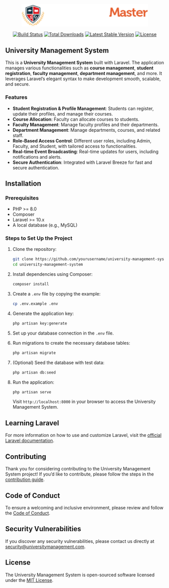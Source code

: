 <p align="center"><a href="https://github.com/sajida-dev/University-Management-System-Laravel-Project" target="_blank"><img src="https://github.com/sajida-dev/University-Management-System-Laravel-Project/blob/main/public/assets/logo1.png" width="400" alt="University Management System Logo"></a></p>


<p align="center">
<a href="https://github.com/laravel/framework/actions"><img src="https://github.com/laravel/framework/workflows/tests/badge.svg" alt="Build Status"></a>
<a href="https://packagist.org/packages/laravel/framework"><img src="https://img.shields.io/packagist/dt/laravel/framework" alt="Total Downloads"></a>
<a href="https://packagist.org/packages/laravel/framework"><img src="https://img.shields.io/packagist/v/laravel/framework" alt="Latest Stable Version"></a>
<a href="https://packagist.org/packages/laravel/framework"><img src="https://img.shields.io/packagist/l/laravel/framework" alt="License"></a>
</p>

## University Management System

This is a **University Management System** built with Laravel. The application manages various functionalities such as **course management**, **student registration**, **faculty management**, **department management**, and more. It leverages Laravel’s elegant syntax to make development smooth, scalable, and secure.

### Features

- **Student Registration & Profile Management**: Students can register, update their profiles, and manage their courses.
- **Course Allocation**: Faculty can allocate courses to students.
- **Faculty Management**: Manage faculty profiles and their departments.
- **Department Management**: Manage departments, courses, and related staff.
- **Role-Based Access Control**: Different user roles, including Admin, Faculty, and Student, with tailored access to functionalities.
- **Real-time Event Broadcasting**: Real-time updates for users, including notifications and alerts.
- **Secure Authentication**: Integrated with Laravel Breeze for fast and secure authentication.

## Installation

### Prerequisites

- PHP >= 8.0
- Composer
- Laravel >= 10.x
- A local database (e.g., MySQL)

### Steps to Set Up the Project

1. Clone the repository:
    ```bash
    git clone https://github.com/yourusername/university-management-system.git
    cd university-management-system
    ```

2. Install dependencies using Composer:
    ```bash
    composer install
    ```

3. Create a `.env` file by copying the example:
    ```bash
    cp .env.example .env
    ```

4. Generate the application key:
    ```bash
    php artisan key:generate
    ```

5. Set up your database connection in the `.env` file.

6. Run migrations to create the necessary database tables:
    ```bash
    php artisan migrate
    ```

7. (Optional) Seed the database with test data:
    ```bash
    php artisan db:seed
    ```

8. Run the application:
    ```bash
    php artisan serve
    ```

    Visit `http://localhost:8000` in your browser to access the University Management System.

## Learning Laravel

For more information on how to use and customize Laravel, visit the [official Laravel documentation](https://laravel.com/docs).

## Contributing

Thank you for considering contributing to the University Management System project! If you’d like to contribute, please follow the steps in the [contribution guide](https://laravel.com/docs/contributions).

## Code of Conduct

To ensure a welcoming and inclusive environment, please review and follow the [Code of Conduct](https://laravel.com/docs/contributions#code-of-conduct).

## Security Vulnerabilities

If you discover any security vulnerabilities, please contact us directly at [security@universitymanagement.com](mailto:security@universitymanagement.com).

## License

The University Management System is open-sourced software licensed under the [MIT License](https://opensource.org/licenses/MIT).
